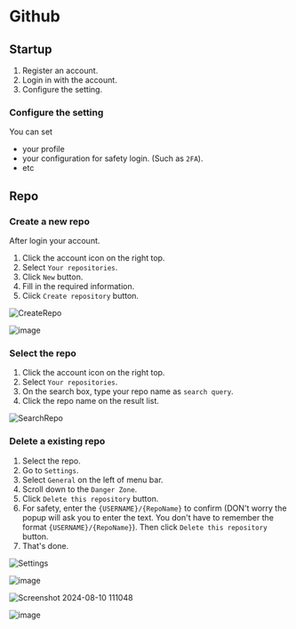 # Github
## Startup
1. Register an account.
2. Login in with the account.
3. Configure the setting.

### Configure the setting
You can set 
+ your profile
+ your configuration for safety login. (Such as `2FA`).
+ etc

## Repo
### Create a new repo
After login your account.

1. Click the account icon on the right top.
2. Select `Your repositories`.
3. Click `New` button.
4. Fill in the required information.
5. Ciick `Create repository` button.

![CreateRepo](https://github.com/user-attachments/assets/d2122477-2438-4fa7-824c-885e3fda3a59)

![image](https://github.com/user-attachments/assets/c7ff6ad2-4c3e-497a-b9f3-cd5345ca9e99)


### Select the repo
1. Click the account icon on the right top.
2. Select `Your repositories`.
3. On the search box, type your repo name as `search query`.
4. Click the repo name on the result list.

![SearchRepo](https://github.com/user-attachments/assets/dbfb810f-9711-4ede-9c94-c2b1cf4b4e17)


### Delete a existing repo

1. Select the repo.
2. Go to `Settings`.
3. Select `General` on the left of menu bar.
4. Scroll down to the `Danger Zone`.
5. Click `Delete this repository` button.
6. For safety, enter the `{USERNAME}/{RepoName}` to confirm (DON't worry the popup will ask you to enter the text. You don't have to remember the format `{USERNAME}/{RepoName}`). Then click `Delete this repository` button.
7. That's done.

![Settings](https://github.com/user-attachments/assets/9808492a-6b83-42bd-b5f1-f5432b656661)

![image](https://github.com/user-attachments/assets/1923b336-7d98-4d64-ac2d-1a09e20ae2d8)

![Screenshot 2024-08-10 111048](https://github.com/user-attachments/assets/8a29c14c-4e33-4534-a8ad-ccfba6e48023)

![image](https://github.com/user-attachments/assets/c69e1430-67c1-46ef-a0ed-d7c076d0709e)




